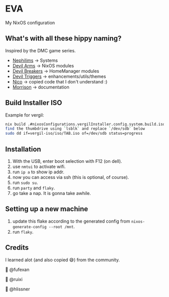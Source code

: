 # EVA

My NixOS configuration

## What's with all these hippy naming?

Inspired by the DMC game series.

- [Nephilims](nephilims) -> Systems
- [Devil Arms](devil-arms) -> NixOS modules
- [Devil Breakers](devil-breakers) -> HomeManager modules
- [Devil Triggers](devil-triggers) -> enhancements/utils/themes
- [Nico](devil-triggers/nico) -> copied code that I don't understand :)
- [Morrison](morrison) -> documentation

## Build Installer ISO

Example for vergil:
``` sh
nix build .#nixosConfigurations.vergilInstaller.config.system.build.isoImage -o vergil-iso
find the thumbdrive using `lsblk` and replace `/dev/sdb` below
sudo dd if=vergil-iso/iso/TAB.iso of=/dev/sdb status=progress
```

## Installation
1. With the USB, enter boot selection with F12 (on dell).
2. use `nmtui` to activate wifi.
3. run `ip a` to show ip addr.
4. now you can access via ssh (this is optional, of course).
5. run `sudo su`.
6. run `party` and `flaky`. 
7. go take a nap. It is gonna take awhile.


## Setting up a new machine
1. update this flake according to the generated config from `nixos-generate-config --root /mnt`.
2. run `flaky`.


##  Credits
I learned alot (and also copied 😅) from the community.

🙇 @fufexan

🙇 @ruixi

🙇 @hlissner


